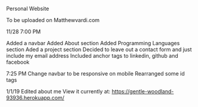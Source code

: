Personal Website

To be uploaded on Matthewvardi.com

11/28 7:00 PM

Added a navbar
Added About section
Added Programming Languages section
Aded a project section
Decided to leave out a contact form and just include my email address
Included anchor tags to linkedin, github and facebook

7:25 PM
Change navbar to be responsive on mobile
Rearranged some id tags

1/1/19
Edited about me
View it currently at: https://gentle-woodland-93936.herokuapp.com/